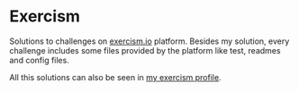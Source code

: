# Exercism
Solutions to challenges on [exercism.io](https://exercism.io) platform. Besides my solution, every challenge includes some files provided by the platform like test, readmes and config files.

All this solutions can also be seen in [my exercism profile](https://exercism.io/profiles/fcosueza).
